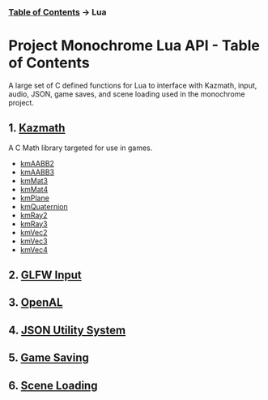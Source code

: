 ### [Table of Contents](../main.md) -> Lua

# Project Monochrome Lua API - Table of Contents

A large set of C defined functions for Lua to interface with Kazmath, input, audio, JSON, game saves, and scene loading used in the monochrome project.

## 1. [Kazmath](kazmath/kazmath.md)
A C Math library targeted for use in games.
* [kmAABB2](kazmath/aabb2.md)
* [kmAABB3](kazmath/aabb3.md)
* [kmMat3](kazmath/mat3.md)
* [kmMat4](kazmath/mat4.md)
* [kmPlane](kazmath/plane.md)
* [kmQuaternion](kazmath/quaternion.md)
* [kmRay2](kazmath/ray2.md)
* [kmRay3](kazmath/ray3.md)
* [kmVec2](kazmath/vec2.md)
* [kmVec3](kazmath/vec3.md)
* [kmVec4](kazmath/vec4.md)

## 2. [GLFW Input](glfwInput.md)
## 3. [OpenAL](openAL.md)
## 4. [JSON Utility System](jsonUtility.md)
## 5. [Game Saving](saving.md)
## 6. [Scene Loading](sceneLoading.md)
